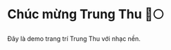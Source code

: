 <!DOCTYPE html>
<html lang="vi">
<head>
  <meta charset="UTF-8">
  <title>Demo Trung Thu</title>
</head>
<body>
  <h1>Chúc mừng Trung Thu 🎉🌕</h1>
  <p>Đây là demo trang trí Trung Thu với nhạc nền.</p>

  <!-- Nhúng script Trung Thu từ GitHub -->
  <script src="https://cdn.jsdelivr.net/gh/Rainy789-btc/trungthu-widget/trungthu.js"></script>
</body>
</html>
